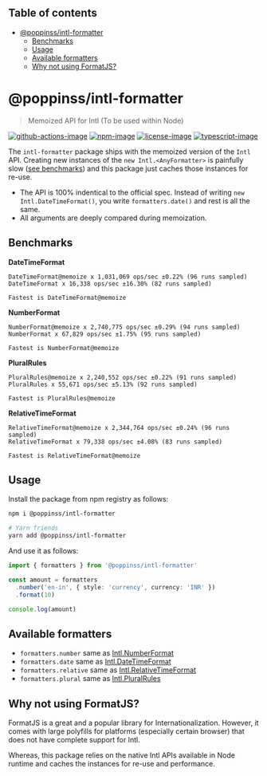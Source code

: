 <!-- START doctoc generated TOC please keep comment here to allow auto update -->
<!-- DON'T EDIT THIS SECTION, INSTEAD RE-RUN doctoc TO UPDATE -->
## Table of contents

- [@poppinss/intl-formatter](#poppinssintl-formatter)
  - [Benchmarks](#benchmarks)
  - [Usage](#usage)
  - [Available formatters](#available-formatters)
  - [Why not using FormatJS?](#why-not-using-formatjs)

<!-- END doctoc generated TOC please keep comment here to allow auto update -->

# @poppinss/intl-formatter
> Memoized API for Intl (To be used within Node)

[![github-actions-image]][github-actions-url] [![npm-image]][npm-url] [![license-image]][license-url] [![typescript-image]][typescript-url]

The `intl-formatter` package ships with the memoized version of the `Intl` API. Creating new instances of the `new Intl.<AnyFormatter>` is painfully slow ([see benchmarks](#benchmarks)) and this package just caches those instances for re-use.

- The API is 100% indentical to the official spec. Instead of writing `new Intl.DateTimeFormat()`, you write `formatters.date()` and rest is all the same.
- All arguments are deeply compared during memoization.

## Benchmarks

**DateTimeFormat**

```
DateTimeFormat@memoize x 1,031,069 ops/sec ±0.22% (96 runs sampled)
DateTimeFormat x 16,338 ops/sec ±16.30% (82 runs sampled)

Fastest is DateTimeFormat@memoize
```

**NumberFormat**

```
NumberFormat@memoize x 2,740,775 ops/sec ±0.29% (94 runs sampled)
NumberFormat x 67,829 ops/sec ±1.75% (95 runs sampled)

Fastest is NumberFormat@memoize
```

**PluralRules**

```
PluralRules@memoize x 2,240,552 ops/sec ±0.22% (91 runs sampled)
PluralRules x 55,671 ops/sec ±5.13% (92 runs sampled)

Fastest is PluralRules@memoize
```

**RelativeTimeFormat**

```
RelativeTimeFormat@memoize x 2,344,764 ops/sec ±0.24% (96 runs sampled)
RelativeTimeFormat x 79,338 ops/sec ±4.08% (83 runs sampled)

Fastest is RelativeTimeFormat@memoize
```

## Usage
Install the package from npm registry as follows:

```sh
npm i @poppinss/intl-formatter

# Yarn friends
yarn add @poppinss/intl-formatter
```

And use it as follows:

```ts
import { formatters } from '@poppinss/intl-formatter'

const amount = formatters
  .number('en-in', { style: 'currency', currency: 'INR' })
  .format(10)

console.log(amount)
```

## Available formatters

- `formatters.number` same as [Intl.NumberFormat](https://developer.mozilla.org/en-US/docs/Web/JavaScript/Reference/Global_Objects/Intl/NumberFormat/NumberFormat)
- `formatters.date` same as [Intl.DateTimeFormat](https://developer.mozilla.org/en-US/docs/Web/JavaScript/Reference/Global_Objects/Intl/DateTimeFormat/DateTimeFormat)
- `formatters.relative` same as [Intl.RelativeTimeFormat](https://developer.mozilla.org/en-US/docs/Web/JavaScript/Reference/Global_Objects/Intl/RelativeTimeFormat/RelativeTimeFormat)
- `formatters.plural` same as [Intl.PluralRules](https://developer.mozilla.org/en-US/docs/Web/JavaScript/Reference/Global_Objects/Intl/PluralRules/PluralRules)

## Why not using FormatJS?
FormatJS is a great and a popular library for Internationalization. However, it comes with large polyfills for platforms (especially certain browser) that does not have complete support for Intl. 

Whereas, this package relies on the native Intl APIs available in Node runtime and caches the instances for re-use and performance.

[github-actions-image]: https://img.shields.io/github/workflow/status/poppinss/intl-formatter/test?style=for-the-badge
[github-actions-url]: https://github.com/poppinss/intl-formatter/actions/workflows/test.yml "github-actions"

[npm-image]: https://img.shields.io/npm/v/@poppinss/intl-formatter.svg?style=for-the-badge&logo=npm
[npm-url]: https://npmjs.org/package/@poppinss/intl-formatter "npm"

[license-image]: https://img.shields.io/npm/l/@poppinss/intl-formatter?color=blueviolet&style=for-the-badge
[license-url]: LICENSE.md "license"

[typescript-image]: https://img.shields.io/badge/Typescript-294E80.svg?style=for-the-badge&logo=typescript
[typescript-url]:  "typescript"
